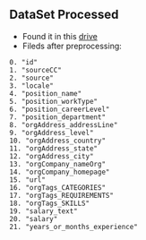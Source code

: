 

## DataSet Processed
- Found it in this [drive](https://drive.google.com/drive/folders/10T5x6bjPKDcJ59K8WK0QLLl12aGsqWun?usp=sharing)
- Fileds after preprocessing:
```
0. "id"
1. "sourceCC"
2. "source"
3. "locale"
4. "position_name"
5. "position_workType"
6. "position_careerLevel"
7. "position_department"
8. "orgAddress_addressLine"
9. "orgAddress_level"
10. "orgAddress_country"
11. "orgAddress_state"
12. "orgAddress_city"
13. "orgCompany_nameOrg"
14. "orgCompany_homepage"
15. "url"
16. "orgTags_CATEGORIES"
17. "orgTags_REQUIREMENTS"
18. "orgTags_SKILLS"
19. "salary_text"
20. "salary"
21. "years_or_months_experience"
```
